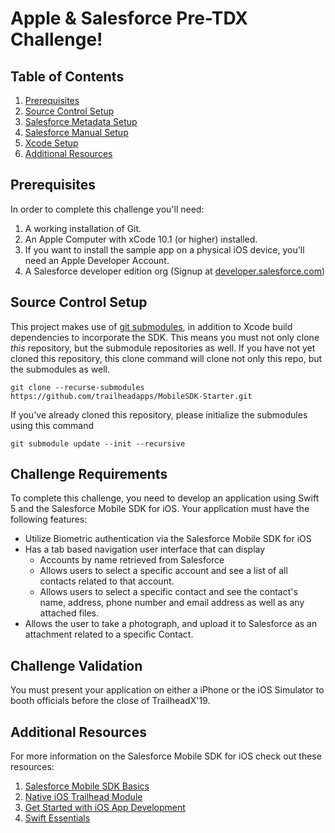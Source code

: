 # Apple & Salesforce Pre-TDX Challenge!

## Table of Contents

1. [Prerequisites](#pre)
1. [Source Control Setup](#download)
1. [Salesforce Metadata Setup](#sfMetadata)
1. [Salesforce Manual Setup](#sfManual)
1. [Xcode Setup](#xcode)
1. [Additional Resources](#resources)

## Prerequisites <a name="pre"></a>

In order to complete this challenge you'll need:

1. A working installation of Git.
2. An Apple Computer with xCode 10.1 (or higher) installed.
3. If you want to install the sample app on a physical iOS device, you'll need an Apple Developer Account.
4. A Salesforce developer edition org (Signup at [developer.salesforce.com](https://developer.salesforce.com/signup))

## Source Control Setup <a name="download"></a>

This project makes use of [git submodules](https://git-scm.com/book/en/v2/Git-Tools-Submodules), in addition to Xcode build dependencies to incorporate the SDK. This means you must not only clone _this_ repository, but the submodule repositories as well. If you have not yet cloned this repository, this clone command will clone not only this repo, but the submodules as well.

```console
git clone --recurse-submodules https://github.com/trailheadapps/MobileSDK-Starter.git
```

If you've already cloned this repository, please initialize the submodules using this command

```console
git submodule update --init --recursive
```

## Challenge Requirements

To complete this challenge, you need to develop an application using Swift 5 and the Salesforce Mobile SDK for iOS. Your application must have the following features:

- Utilize Biometric authentication via the Salesforce Mobile SDK for iOS
- Has a tab based navigation user interface that can display
  - Accounts by name retrieved from Salesforce
  - Allows users to select a specific account and see a list of all contacts related to that account.
  - Allows users to select a specific contact and see the contact's name, address, phone number and email address as well as any attached files.
- Allows the user to take a photograph, and upload it to Salesforce as an attachment related to a specific Contact.

## Challenge Validation

You must present your application on either a iPhone or the iOS Simulator to booth officials before the close of TrailheadX'19.

## Additional Resources <a name="resources"></a>

For more information on the Salesforce Mobile SDK for iOS check out these resources:

1. [Salesforce Mobile SDK Basics](https://trailhead.salesforce.com/en/content/learn/modules/mobile_sdk_introduction)
2. [Native iOS Trailhead Module](https://trailhead.salesforce.com/en/content/learn/modules/mobile_sdk_native_ios)
3. [Get Started with iOS App Development](https://trailhead.salesforce.com/en/content/learn/trails/start-ios-appdev)
4. [Swift Essentials](https://trailhead.salesforce.com/en/content/learn/modules/swift-essentials)
